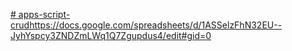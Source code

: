 [# apps-script-crud](https://docs.google.com/spreadsheets/d/1ASSelzFhN32EU--JyhYspcy3ZNDZmLWq1Q7Zgupdus4/edit#gid=0)https://docs.google.com/spreadsheets/d/1ASSelzFhN32EU--JyhYspcy3ZNDZmLWq1Q7Zgupdus4/edit#gid=0
